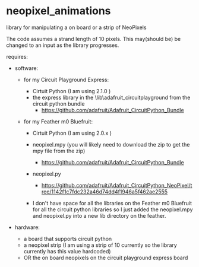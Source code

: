 # neopixel_animations
library for manipulating a on board or a strip of NeoPixels 

The code assumes a strand length of 10 pixels.
This may(should be) be changed to an input as the library progresses.

requires:
* software:
  * for my Circuit Playground Express:
    * Cirtuit Python (I am using 2.1.0 )
    * the express library in the \lib\adafruit_circuitplayground from the circuit python bundle
      * https://github.com/adafruit/Adafruit_CircuitPython_Bundle
    
  * for my Feather m0 Bluefruit:
    * Cirtuit Python (I am using 2.0.x ) 
    * neopixel.mpy (you will likely need to download the zip to get the mpy file from the zip)
      * https://github.com/adafruit/Adafruit_CircuitPython_Bundle
  
    * neopixel.py 
      * https://github.com/adafruit/Adafruit_CircuitPython_NeoPixel/tree/1142f1c7fdc232a46d74dd4f1946a5f462ae2555

    * I don't have space for all the libraries on the Feather m0 Bluefruit for all the circuit python libraries so I just added the neopixel.mpy and neopixel.py into a new lib directory on the feather.
  
* hardware:
  * a board that supports circuit python
  * a neopixel strip (I am using a strip of 10 currently so the library currently has this value hardcoded)
  * OR the on board neopixels on the circuit playground express board  
